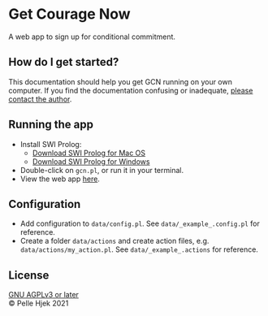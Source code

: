 # Get Courage Now
A web app to sign up for conditional commitment.

## How do I get started?
This documentation should help you get GCN running on your own computer. If you find the documentation confusing or inadequate, [please contact the author](mailto:hjek@member.fsf.org).
## Running the app
- Install SWI Prolog:
	* [Download SWI Prolog for Mac OS](https://www.swi-prolog.org/download/stable/bin/swipl-8.2.4-1.x86_64.dmg)
	* [Download SWI Prolog for Windows](https://www.swi-prolog.org/download/stable/bin/swipl-8.2.4-1.x64.exe.envelope)
- Double-click on `gcn.pl`, or run it in your terminal.
- View the web app [here](https://localhost:8080).

## Configuration
- Add configuration to `data/config.pl`. See `data/_example_.config.pl` for reference.
- Create a folder `data/actions` and create action files, e.g. `data/actions/my_action.pl`. See `data/_example_.actions` for reference.

## License
[GNU AGPLv3 or later](https://www.gnu.org/licenses/agpl-3.0.en.html)  
© Pelle Hjek 2021
